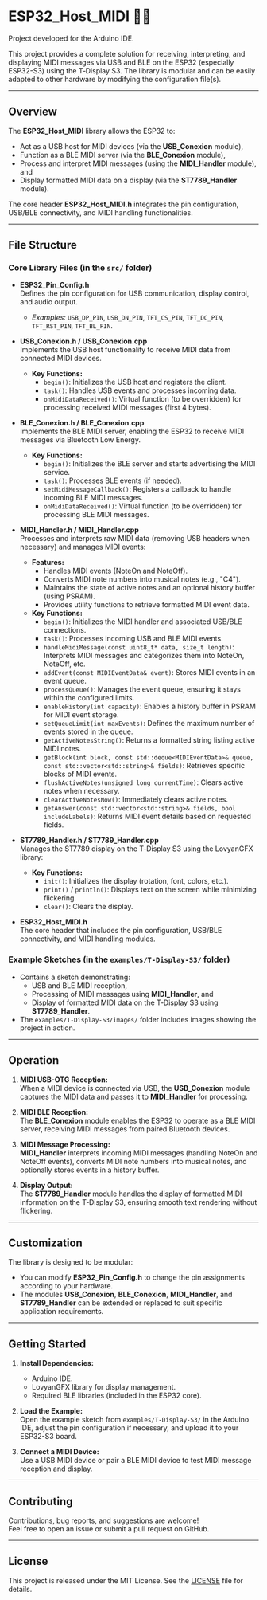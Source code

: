 # ESP32_Host_MIDI 🎹📡

Project developed for the Arduino IDE.

This project provides a complete solution for receiving, interpreting, and displaying MIDI messages via USB and BLE on the ESP32 (especially ESP32-S3) using the T‑Display S3. The library is modular and can be easily adapted to other hardware by modifying the configuration file(s).

---

## Overview

The **ESP32_Host_MIDI** library allows the ESP32 to:
- Act as a USB host for MIDI devices (via the **USB_Conexion** module),
- Function as a BLE MIDI server (via the **BLE_Conexion** module),
- Process and interpret MIDI messages (using the **MIDI_Handler** module), and
- Display formatted MIDI data on a display (via the **ST7789_Handler** module).

The core header **ESP32_Host_MIDI.h** integrates the pin configuration, USB/BLE connectivity, and MIDI handling functionalities.

---

## File Structure

### Core Library Files (in the `src/` folder)
- **ESP32_Pin_Config.h**  
  Defines the pin configuration for USB communication, display control, and audio output.  
  - *Examples:* `USB_DP_PIN`, `USB_DN_PIN`, `TFT_CS_PIN`, `TFT_DC_PIN`, `TFT_RST_PIN`, `TFT_BL_PIN`.

- **USB_Conexion.h / USB_Conexion.cpp**  
  Implements the USB host functionality to receive MIDI data from connected MIDI devices.  
  - **Key Functions:**  
    - `begin()`: Initializes the USB host and registers the client.
    - `task()`: Handles USB events and processes incoming data.
    - `onMidiDataReceived()`: Virtual function (to be overridden) for processing received MIDI messages (first 4 bytes).

- **BLE_Conexion.h / BLE_Conexion.cpp**  
  Implements the BLE MIDI server, enabling the ESP32 to receive MIDI messages via Bluetooth Low Energy.  
  - **Key Functions:**  
    - `begin()`: Initializes the BLE server and starts advertising the MIDI service.
    - `task()`: Processes BLE events (if needed).
    - `setMidiMessageCallback()`: Registers a callback to handle incoming BLE MIDI messages.
    - `onMidiDataReceived()`: Virtual function (to be overridden) for processing BLE MIDI messages.

- **MIDI_Handler.h / MIDI_Handler.cpp**  
  Processes and interprets raw MIDI data (removing USB headers when necessary) and manages MIDI events:
  - **Features:**  
    - Handles MIDI events (NoteOn and NoteOff).
    - Converts MIDI note numbers into musical notes (e.g., "C4").
    - Maintains the state of active notes and an optional history buffer (using PSRAM).
    - Provides utility functions to retrieve formatted MIDI event data.
  - **Key Functions:**  
    - `begin()`: Initializes the MIDI handler and associated USB/BLE connections.
    - `task()`: Processes incoming USB and BLE MIDI events.
    - `handleMidiMessage(const uint8_t* data, size_t length)`: Interprets MIDI messages and categorizes them into NoteOn, NoteOff, etc.
    - `addEvent(const MIDIEventData& event)`: Stores MIDI events in an event queue.
    - `processQueue()`: Manages the event queue, ensuring it stays within the configured limits.
    - `enableHistory(int capacity)`: Enables a history buffer in PSRAM for MIDI event storage.
    - `setQueueLimit(int maxEvents)`: Defines the maximum number of events stored in the queue.
    - `getActiveNotesString()`: Returns a formatted string listing active MIDI notes.
    - `getBlock(int block, const std::deque<MIDIEventData>& queue, const std::vector<std::string>& fields)`: Retrieves specific blocks of MIDI events.
    - `flushActiveNotes(unsigned long currentTime)`: Clears active notes when necessary.
    - `clearActiveNotesNow()`: Immediately clears active notes.
    - `getAnswer(const std::vector<std::string>& fields, bool includeLabels)`: Returns MIDI event details based on requested fields.

- **ST7789_Handler.h / ST7789_Handler.cpp**  
  Manages the ST7789 display on the T‑Display S3 using the LovyanGFX library:
  - **Key Functions:**  
    - `init()`: Initializes the display (rotation, font, colors, etc.).
    - `print()` / `println()`: Displays text on the screen while minimizing flickering.
    - `clear()`: Clears the display.

- **ESP32_Host_MIDI.h**  
  The core header that includes the pin configuration, USB/BLE connectivity, and MIDI handling modules.

### Example Sketches (in the `examples/T-Display-S3/` folder)
- Contains a sketch demonstrating:
  - USB and BLE MIDI reception,
  - Processing of MIDI messages using **MIDI_Handler**, and
  - Display of formatted MIDI data on the T‑Display S3 using **ST7789_Handler**.
- The `examples/T-Display-S3/images/` folder includes images showing the project in action.

---

## Operation

1. **MIDI USB-OTG Reception:**  
   When a MIDI device is connected via USB, the **USB_Conexion** module captures the MIDI data and passes it to **MIDI_Handler** for processing.

2. **MIDI BLE Reception:**  
   The **BLE_Conexion** module enables the ESP32 to operate as a BLE MIDI server, receiving MIDI messages from paired Bluetooth devices.

3. **MIDI Message Processing:**  
   **MIDI_Handler** interprets incoming MIDI messages (handling NoteOn and NoteOff events), converts MIDI note numbers into musical notes, and optionally stores events in a history buffer.

4. **Display Output:**  
   The **ST7789_Handler** module handles the display of formatted MIDI information on the T‑Display S3, ensuring smooth text rendering without flickering.

---

## Customization

The library is designed to be modular:
- You can modify **ESP32_Pin_Config.h** to change the pin assignments according to your hardware.
- The modules **USB_Conexion**, **BLE_Conexion**, **MIDI_Handler**, and **ST7789_Handler** can be extended or replaced to suit specific application requirements.

---

## Getting Started

1. **Install Dependencies:**  
   - Arduino IDE.
   - LovyanGFX library for display management.
   - Required BLE libraries (included in the ESP32 core).

2. **Load the Example:**  
   Open the example sketch from `examples/T-Display-S3/` in the Arduino IDE, adjust the pin configuration if necessary, and upload it to your ESP32-S3 board.

3. **Connect a MIDI Device:**  
   Use a USB MIDI device or pair a BLE MIDI device to test MIDI message reception and display.

---

## Contributing

Contributions, bug reports, and suggestions are welcome!  
Feel free to open an issue or submit a pull request on GitHub.

---

## License

This project is released under the MIT License. See the [LICENSE](LICENSE) file for details.